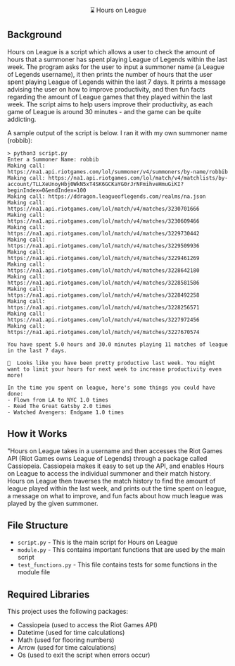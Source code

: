 <div align="center">⌛ Hours on League</div>

## Background
Hours on League is a script which allows a user to check the amount of hours that a summoner has spent playing League of Legends within the last week. The program asks for the user to input a summoner name (a League of Legends username), it then prints the number of hours that the user spent playing League of Legends within the last 7 days. It prints a message advising the user on how to improve productivity, and then fun facts regarding the amount of League games that they played within the last week. The script aims to help users improve their productivity, as each game of League is around 30 minutes - and the game can be quite addicting.

A sample output of the script is below. I ran it with my own summoner name (robbib):
```
> python3 script.py
Enter a Summoner Name: robbib
Making call: https://na1.api.riotgames.com/lol/summoner/v4/summoners/by-name/robbib
Making call: https://na1.api.riotgames.com/lol/match/v4/matchlists/by-account/TLLXeUnoyHbj0WkN5xT4SK6GCKaYG0rJrNFmihveHmuGiKI?beginIndex=0&endIndex=100
Making call: https://ddragon.leagueoflegends.com/realms/na.json
Making call: https://na1.api.riotgames.com/lol/match/v4/matches/3230701666
Making call: https://na1.api.riotgames.com/lol/match/v4/matches/3230609466
Making call: https://na1.api.riotgames.com/lol/match/v4/matches/3229730442
Making call: https://na1.api.riotgames.com/lol/match/v4/matches/3229509936
Making call: https://na1.api.riotgames.com/lol/match/v4/matches/3229461269
Making call: https://na1.api.riotgames.com/lol/match/v4/matches/3228642180
Making call: https://na1.api.riotgames.com/lol/match/v4/matches/3228581586
Making call: https://na1.api.riotgames.com/lol/match/v4/matches/3228492258
Making call: https://na1.api.riotgames.com/lol/match/v4/matches/3228256571
Making call: https://na1.api.riotgames.com/lol/match/v4/matches/3227972456
Making call: https://na1.api.riotgames.com/lol/match/v4/matches/3227670574

You have spent 5.0 hours and 30.0 minutes playing 11 matches of league in the last 7 days.

🙂  Looks like you have been pretty productive last week. You might want to limit your hours for next week to increase productivity even more!

In the time you spent on league, here's some things you could have done:
- Flown from LA to NYC 1.0 times
- Read The Great Gatsby 2.0 times
- Watched Avengers: Endgame 1.0 times
```

## How it Works
"Hours on League takes in a username and then accesses the Riot Games API (Riot Games owns League of Legends) through a package called Cassiopeia. Cassiopeia makes it easy to set up the API, and enables Hours on League to access the individual summoner and their match history. Hours on League then traverses the match history to find the amount of league played within the last week, and prints out the time spent on league, a message on what to improve, and fun facts about how much league was played by the given summoner.

## File Structure
- `script.py` - This is the main script for Hours on League
- `module.py` - This contains important functions that are used by the main script
- `test_functions.py` - This file contains tests for some functions in the module file

## Required Libraries
This project uses the following packages:
- Cassiopeia (used to access the Riot Games API)
- Datetime (used for time calculations)
- Math (used for flooring numbers)
- Arrow (used for time calculations)
- Os (used to exit the script when errors occur)
